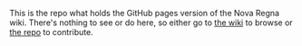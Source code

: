 This is the repo what holds the GitHub pages version of the Nova Regna wiki. There's nothing to see or do here, so either go to [the wiki](https://wiki.kitabe.link) to browse or [the repo](https://github.com/QuickFastly/Nova-Regna) to contribute.
